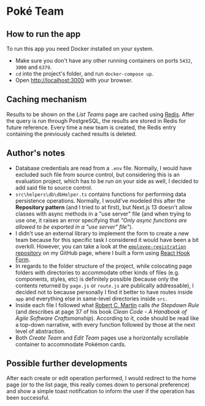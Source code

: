 # Poké Team

## How to run the app

To run this app you need Docker installed on your system.

- Make sure you don't have any other running containers on ports `5432`, `3000` and `6379`.
- `cd` into the project's folder, and run `docker-compose up`.
- Open [http://localhost:3000](http://localhost:3000) with your browser.

## Caching mechanism

Results to be shown on the _List Teams_ page are cached using [Redis](https://redis.io).
After the query is run through PostgreSQL, the results are stored in Redis for future reference.
Every time a new team is created, the Redis entry containing the previously cached results is deleted.

## Author's notes

- Database credentials are read from a `.env` file. Normally, I would have excluded such file from source control, but considering this is an evaluation project, which has to be run on your side as well, I decided to add said file to source control.
- `src\helpers\db\dbHelper.ts` contains functions for performing data persistence operations. Normally, I would've modeled this after the **Repository pattern** (and I tried to at first), but Next.js 13 doesn't allow classes with async methods in a "use server" file (and when trying to use one, it raises an error specifying that _"Only async functions are allowed to be exported in a "use server" file"_).
- I didn't use an external library to implement the form to create a new team because for this specific task I considered it would have been a bit overkill. However, you can take a look at the [`employee-registration` repository](https://github.com/rudyzac/employee-registration) on my GitHub page, where I built a form using [React Hook Form](https://react-hook-form.com).
- In regards to the folder structure of the project, while colocating page folders with directories to accommodate other kinds of files (e.g. components, styles, etc) is definitely possible (because only the contents returned by `page.js` or `route.js` are publically addressable), I decided not to because personally I find it better to have routes inside `app` and everything else in same-level directories inside `src`.
- Inside each file I followed what [Robert C. Martin](http://cleancoder.com/) calls _the Stepdown Rule_ (and describes at page 37 of his book _Clean Code - A Handbook of Agile Software Craftsmanship_). According to it, code should be read like a top-down narrative, with every function followed by those at the next level of abstraction.
- Both _Create Team_ and _Edit Team_ pages use a horizontally scrollable container to accommodate Pokémon cards.

## Possible further developments

After each create or edit operation performed, I would redirect to the home page (or to the list page, this really comes down to personal preference) and show a simple toast notification to inform the user if the operation has been successful.
